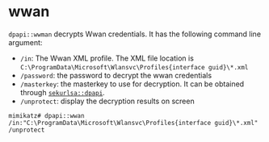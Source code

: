 # wwan

`dpapi::wwman` decrypts Wwan credentials. It has the following command line argument:

* `/in`: The Wwan XML profile. The XML file location is `C:\ProgramData\Microsoft\Wlansvc\Profiles{interface guid}\*.xml`
* `/password`: the password to decrypt the wwan credentials
* `/masterkey`: the masterkey to use for decryption. It can be obtained through [`sekurlsa::dpapi`](https://tools.thehacker.recipes/mimikatz/modules/sekurlsa/dpapi).
* `/unprotect`: display the decryption results on screen

```
mimikatz# dpapi::wwan /in:"C:\ProgramData\Microsoft\Wlansvc\Profiles{interface guid}\*.xml" /unprotect
```
